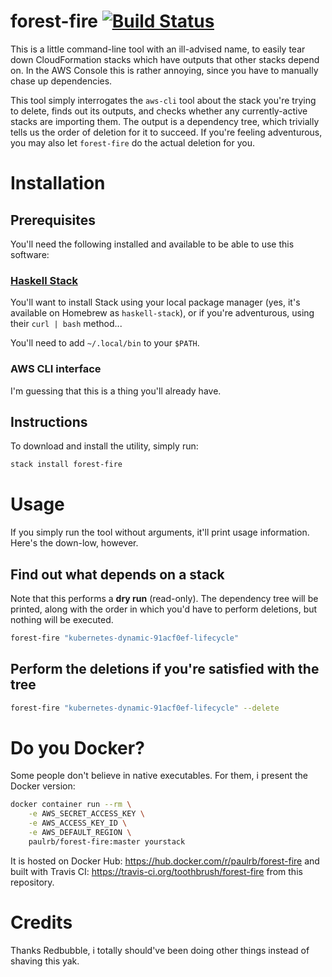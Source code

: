 # forest-fire [![Build Status](https://travis-ci.org/toothbrush/forest-fire.svg?branch=master)](https://travis-ci.org/toothbrush/forest-fire)

This is a little command-line tool with an ill-advised name, to easily
tear down CloudFormation stacks which have outputs that other stacks
depend on.  In the AWS Console this is rather annoying, since you have
to manually chase up dependencies.

This tool simply interrogates the `aws-cli` tool about the stack
you're trying to delete, finds out its outputs, and checks whether any
currently-active stacks are importing them.  The output is a
dependency tree, which trivially tells us the order of deletion for it
to succeed.  If you're feeling adventurous, you may also let
`forest-fire` do the actual deletion for you.

# Installation

## Prerequisites

You'll need the following installed and available to be able to use
this software:

### [Haskell Stack](https://docs.haskellstack.org/en/stable/README/)

You'll want to install Stack using your local package manager (yes,
it's available on Homebrew as `haskell-stack`), or if you're
adventurous, using their `curl | bash` method...

You'll need to add `~/.local/bin` to your `$PATH`.

### AWS CLI interface

I'm guessing that this is a thing you'll already have.

## Instructions

To download and install the utility, simply run:

```sh
stack install forest-fire
```

# Usage

If you simply run the tool without arguments, it'll print usage
information.  Here's the down-low, however.

## Find out what depends on a stack

Note that this performs a **dry run** (read-only).  The dependency
tree will be printed, along with the order in which you'd have to
perform deletions, but nothing will be executed.

```sh
forest-fire "kubernetes-dynamic-91acf0ef-lifecycle"
```

## Perform the deletions if you're satisfied with the tree

```sh
forest-fire "kubernetes-dynamic-91acf0ef-lifecycle" --delete
```

# Do you Docker?

Some people don't believe in native executables.  For them, i present the Docker version:

```sh
docker container run --rm \
    -e AWS_SECRET_ACCESS_KEY \
    -e AWS_ACCESS_KEY_ID \
    -e AWS_DEFAULT_REGION \
    paulrb/forest-fire:master yourstack
```

It is hosted on Docker Hub: https://hub.docker.com/r/paulrb/forest-fire 
and built with Travis CI: https://travis-ci.org/toothbrush/forest-fire 
from this repository.

# Credits

Thanks Redbubble, i totally should've been doing other things instead
of shaving this yak.
